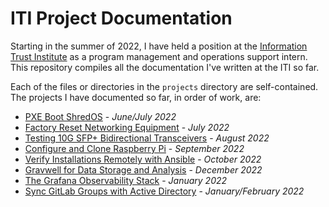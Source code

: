 # ITI Project Documentation

Starting in the summer of 2022, I have held a position at the [Information Trust Institute](https://iti.illinois.edu/) as a program management and operations support intern. This repository compiles all the documentation I've written at the ITI so far.

Each of the files or directories in the `projects` directory are self-contained. The projects I have documented so far, in order of work, are:

- [PXE Boot ShredOS](./projects/pxeboot/README.md) - _June/July 2022_
- [Factory Reset Networking Equipment](./projects/factory-reset/README.md)  - _July 2022_
- [Testing 10G SFP+ Bidirectional Transceivers](./projects/bidi-test/README.md) - _August 2022_
- [Configure and Clone Raspberry Pi](./projects/rpi-setup/rpi-setup.md) - _September 2022_
- [Verify Installations Remotely with Ansible](./projects/ansible/README.md) - _October 2022_
- [Gravwell for Data Storage and Analysis](./projects/gravwell/README.md) - _December 2022_
- [The Grafana Observability Stack](./projects/grafana/README.md) - _January 2022_
- [Sync GitLab Groups with Active Directory](./projects/gitlab/README.md) - _January/February 2022_